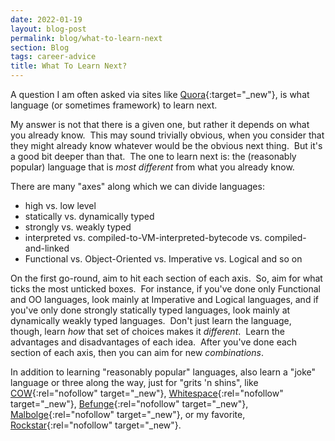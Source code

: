 ```yaml
---
date: 2022-01-19
layout: blog-post
permalink: blog/what-to-learn-next
section: Blog
tags: career-advice
title: What To Learn Next?
---
```


A question I am often asked via sites like
[Quora](https://www.quora.com/profile/Dave-Aronson){:target="_new"},
is what language (or sometimes framework) to learn next.

My answer is not that there is a given one,
but rather it depends on what you already know.&nbsp;
This may sound trivially obvious,
when you consider that they might already know
whatever would be the obvious next thing.&nbsp;
But it's a good bit deeper than that.&nbsp;
The one to learn next is:
the (reasonably popular) language that is
_most different_ from what you already know.

There are many "axes" along which we can divide languages:
- high vs. low level
- statically vs. dynamically typed
- strongly vs. weakly typed
- interpreted vs. compiled-to-VM-interpreted-bytecode vs. compiled-and-linked
- Functional vs. Object-Oriented vs. Imperative vs. Logical and so on

On the first go-round, aim to hit each section of each axis.&nbsp;
So, aim for what ticks the most unticked boxes.&nbsp;
For instance, if you've done only Functional and OO languages,
look mainly at Imperative and Logical languages,
and if you've only done strongly statically typed languages,
look mainly at dynamically weakly typed languages.&nbsp;
Don't just learn the language, though,
learn _how_ that set of choices makes it _different_.&nbsp;
Learn the advantages and disadvantages of each idea.&nbsp;
After you've done each section of each axis,
then you can aim for new _combinations_.

In addition to learning "reasonably popular" languages,
also learn a "joke" language or three along the way,
just for "grits 'n shins",
like
[COW](https://esolangs.org/wiki/COW){:rel="nofollow" target="_new"},
[Whitespace](https://en.wikipedia.org/wiki/Whitespace_(programming_language)){:rel="nofollow" target="_new"},
[Befunge](https://esolangs.org/wiki/Befunge){:rel="nofollow" target="_new"},
[Malbolge](https://esolangs.org/wiki/Malbolge){:rel="nofollow" target="_new"},
or my favorite,
[Rockstar](https://codewithrockstar.com/){:rel="nofollow" target="_new"}.
